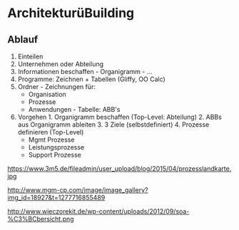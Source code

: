 # ArchitekturüBuilding
## Ablauf
  1.  Einteilen
  2.  Unternehmen oder Abteilung
  3.  Informationen beschaffen
    - Organigramm
    - ...
  4.  Programme: Zeichnen + Tabellen (Gliffy, OO Calc)
  5.  Ordner
    - Zeichnungen für:
      - Organisation
      - Prozesse
      - Anwendungen
    - Tabelle: ABB's
  6.  Vorgehen
    1.  Organigramm beschaffen (Top-Level: Abteilung)
    2.  ABBs aus Organigramm ableiten
    3.  3 Ziele (selbstdefiniert)
    4.  Prozesse definieren (Top-Level)
      - Mgmt Prozesse
      - Leistungsprozesse
      - Support Prozesse


https://www.3m5.de/fileadmin/user_upload/blog/2015/04/prozesslandkarte.jpg

http://www.mgm-cp.com/image/image_gallery?img_id=18927&t=1277716855489

http://www.wieczorekit.de/wp-content/uploads/2012/09/soa-%C3%BCbersicht.png
